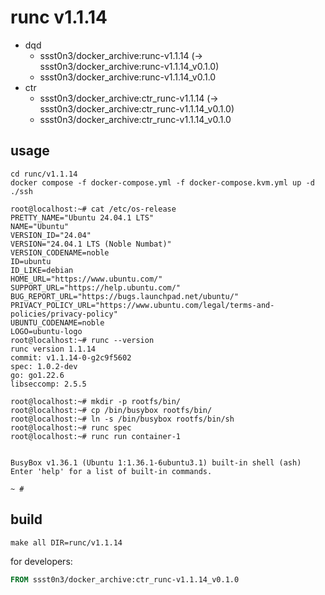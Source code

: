 # runc v1.1.14

* dqd
    * ssst0n3/docker_archive:runc-v1.1.14 (-> ssst0n3/docker_archive:runc-v1.1.14_v0.1.0)
    * ssst0n3/docker_archive:runc-v1.1.14_v0.1.0
* ctr
    * ssst0n3/docker_archive:ctr_runc-v1.1.14 (-> ssst0n3/docker_archive:ctr_runc-v1.1.14_v0.1.0)
    * ssst0n3/docker_archive:ctr_runc-v1.1.14_v0.1.0

## usage

```shell
cd runc/v1.1.14
docker compose -f docker-compose.yml -f docker-compose.kvm.yml up -d
./ssh
```

```shell
root@localhost:~# cat /etc/os-release 
PRETTY_NAME="Ubuntu 24.04.1 LTS"
NAME="Ubuntu"
VERSION_ID="24.04"
VERSION="24.04.1 LTS (Noble Numbat)"
VERSION_CODENAME=noble
ID=ubuntu
ID_LIKE=debian
HOME_URL="https://www.ubuntu.com/"
SUPPORT_URL="https://help.ubuntu.com/"
BUG_REPORT_URL="https://bugs.launchpad.net/ubuntu/"
PRIVACY_POLICY_URL="https://www.ubuntu.com/legal/terms-and-policies/privacy-policy"
UBUNTU_CODENAME=noble
LOGO=ubuntu-logo
root@localhost:~# runc --version
runc version 1.1.14
commit: v1.1.14-0-g2c9f5602
spec: 1.0.2-dev
go: go1.22.6
libseccomp: 2.5.5
```

```shell
root@localhost:~# mkdir -p rootfs/bin/
root@localhost:~# cp /bin/busybox rootfs/bin/
root@localhost:~# ln -s /bin/busybox rootfs/bin/sh
root@localhost:~# runc spec
root@localhost:~# runc run container-1


BusyBox v1.36.1 (Ubuntu 1:1.36.1-6ubuntu3.1) built-in shell (ash)
Enter 'help' for a list of built-in commands.

~ # 
```

## build

```shell
make all DIR=runc/v1.1.14
```

for developers:

```dockerfile
FROM ssst0n3/docker_archive:ctr_runc-v1.1.14_v0.1.0
```